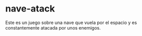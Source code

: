 # nave-atack
Este es un juego sobre una nave que vuela por el espacio y es constantemente atacada por unos enemigos.
